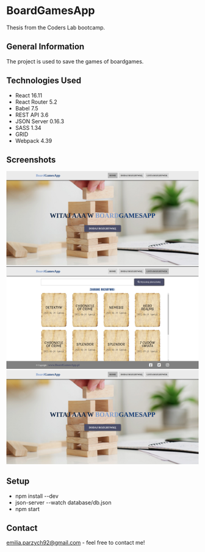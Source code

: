 # BoardGamesApp
Thesis from the Coders Lab bootcamp.

## General Information
The project is used to save the games of boardgames.

## Technologies Used
- React 16.11
- React Router 5.2
- Babel 7.5
- REST API 3.6
- JSON Server 0.16.3
- SASS 1.34
- GRID 
- Webpack 4.39

## Screenshots
![Screenshot 1](images/screenshot1.png)
![Screenshot 2](images/screenshot2.png)
![Screenshot 3](images/screenshot3.png)

## Setup
- npm install --dev
- json-server --watch database/db.json
- npm start

## Contact
emilia.parzych92@gmail.com - feel free to contact me!
